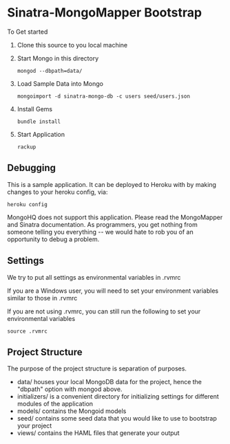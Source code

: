 # Sinatra-MongoMapper Bootstrap

To Get started

1. Clone this source to you local machine
2. Start Mongo in this directory 
  
    ``mongod --dbpath=data/``

3. Load Sample Data into Mongo 

    ``mongoimport -d sinatra-mongo-db -c users seed/users.json``

4. Install Gems

    ``bundle install``

5. Start Application

    ``rackup``

## Debugging

This is a sample application.  It can be deployed to Heroku with by
making changes to your heroku config, via:

    heroku config

MongoHQ does not support this application.  Please read the MongoMapper
and Sinatra documentation.  As programmers, you get nothing from someone
telling you everything -- we would hate to rob you of an opportunity to
debug a problem.

## Settings

We try to put all settings as environmental variables in .rvmrc

If you are a Windows user, you will need to set your environment
variables similar to those in .rvmrc

If you are not using .rvmrc, you can still run the following to set your
environmental variables

    source .rvmrc

## Project Structure

The purpose of the project structure is separation of purposes. 

  - data/ houses your local MongoDB data for the project, hence the 
    "dbpath" option with mongod above.
  - initializers/ is a convenient directory for initializing settings
    for different modules of the application
  - models/ contains the Mongoid models
  - seed/ contains some seed data that you would like to use to
    bootstrap your project
  - views/ contains the HAML files that generate your output
